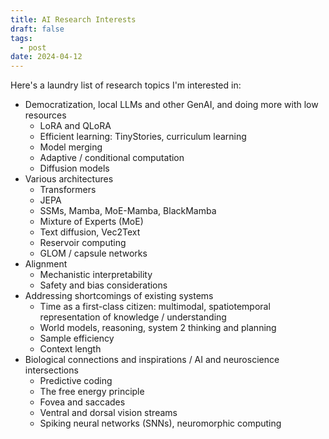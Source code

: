 ```yaml
---
title: AI Research Interests
draft: false
tags:
  - post
date: 2024-04-12
---
```

Here's a laundry list of research topics I'm interested in:

- Democratization, local LLMs and other GenAI, and doing more with low resources
	- LoRA and QLoRA
	- Efficient learning: TinyStories, curriculum learning
	- Model merging
	- Adaptive / conditional computation
	- Diffusion models
- Various architectures
	- Transformers
	- JEPA
	- SSMs, Mamba, MoE-Mamba, BlackMamba
	- Mixture of Experts (MoE)
	- Text diffusion, Vec2Text
	- Reservoir computing
	- GLOM / capsule networks
- Alignment
	- Mechanistic interpretability
	- Safety and bias considerations
- Addressing shortcomings of existing systems
	- Time as a first-class citizen: multimodal, spatiotemporal representation of knowledge / understanding
	- World models, reasoning, system 2 thinking and planning
	- Sample efficiency
	- Context length
- Biological connections and inspirations / AI and neuroscience intersections
	- Predictive coding
	- The free energy principle
	- Fovea and saccades
	- Ventral and dorsal vision streams
	- Spiking neural networks (SNNs), neuromorphic computing
